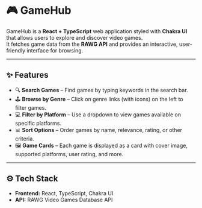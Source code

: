 # 🎮 GameHub

GameHub is a **React + TypeScript** web application styled with **Chakra UI** that allows users to explore and discover video games.  
It fetches game data from the **RAWG API** and provides an interactive, user-friendly interface for browsing.

---

## ✨ Features

- 🔍 **Search Games** – Find games by typing keywords in the search bar.  
- 🕹️ **Browse by Genre** – Click on genre links (with icons) on the left to filter games.  
- 💻 **Filter by Platform** – Use a dropdown to view games available on specific platforms.  
- 📊 **Sort Options** – Order games by name, relevance, rating, or other criteria.  
- 🖼️ **Game Cards** – Each game is displayed as a card with cover image, supported platforms, user rating, and more.

---

## ⚙️ Tech Stack

- **Frontend:** React, TypeScript, Chakra UI  
- **API:** RAWG Video Games Database API
